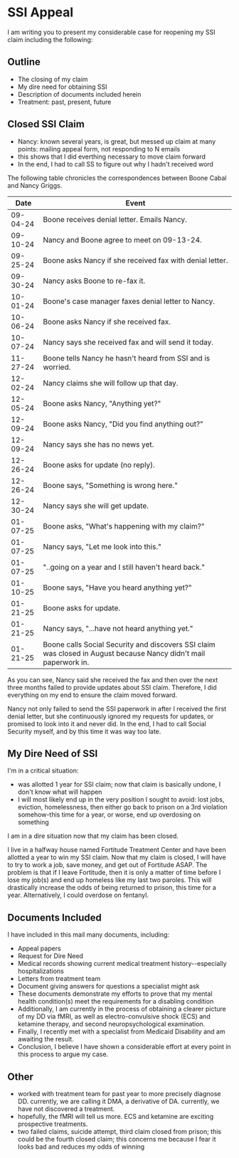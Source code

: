 # SSI Appeal

I am writing you to present my considerable case for reopening my SSI claim including the following:

## Outline

- The closing of my claim
- My dire need for obtaining SSI
- Description of documents included herein
- Treatment: past, present, future

## Closed SSI Claim

- Nancy: known several years, is great, but messed up claim at many points: mailing appeal form, not responding to N emails
- this shows that I did everthing necessary to move claim forward
- In the end, I had to call SS to figure out why I hadn't received word

The following table chronicles the correspondences between Boone Cabal and Nancy Griggs.

| Date | Event |
|---|---|
| 09-04-24 | Boone receives denial letter. Emails Nancy. |
| 09-10-24 | Nancy and Boone agree to meet on 09-13-24. |
| 09-25-24 | Boone asks Nancy if she received fax with denial letter. |
| 09-30-24 | Nancy asks Boone to re-fax it. |
| 10-01-24 | Boone's case manager faxes denial letter to Nancy. |
| 10-06-24 | Boone asks Nancy if she received fax. |
| 10-07-24 | Nancy says she received fax and will send it today. |
| 11-27-24 | Boone tells Nancy he hasn't heard from SSI and is worried. |
| 12-02-24 | Nancy claims she will follow up that day. |
| 12-05-24 | Boone asks Nancy, "Anything yet?" |
| 12-09-24 | Boone asks Nancy, "Did you find anything out?" |
| 12-09-24 | Nancy says she has no news yet. |
| 12-26-24 | Boone asks for update (no reply). |
| 12-26-24 | Boone says, "Something is wrong here." |
| 12-30-24 | Nancy says she will get update. |
| 01-07-25 | Boone asks, "What's happening with my claim?" |
| 01-07-25 | Nancy says, "Let me look into this." |
| 01-07-25 | "..going on a year and I still haven't heard back." |
| 01-10-25 | Boone says, "Have you heard anything yet?" |
| 01-21-25 | Boone asks for update. |
| 01-21-25 | Nancy says, "...have not heard anything yet." |
| 01-21-25 | Boone calls Social Security and discovers SSI claim was closed in August because Nancy didn't mail paperwork in. |

As you can see, Nancy said she received the fax and then over the next three months failed to provide updates about SSI claim. Therefore, I did everything on my end to ensure the claim moved forward.

Nancy not only failed to send the SSI paperwork in after I received the first denial letter, but she continuously ignored my requests for updates, or promised to look into it and never did. In the end, I had to call Social Security myself, and by this time it was way too late.


## My Dire Need of SSI

I'm in a critical situation:
- was allotted 1 year for SSI claim; now that claim is basically undone, I don't know what will happen
- I will most likely end up in the very position I sought to avoid: lost jobs, eviction, homelessness, then either go back to prison on a 3rd violation somehow-this time for a year, or worse, end up overdosing on something

I am in a dire situation now that my claim has been closed.

I live in a halfway house named Fortitude Treatment Center and have been allotted a year to win my SSI claim. Now that my claim is closed, I will have to try to work a job, save money, and get out of Fortitude ASAP. The problem is that if I leave Fortitude, then it is only a matter of time before I lose my job(s) and end up homeless like my last two paroles. This will drastically increase the odds of being returned to prison, this time for a year. Alternatively, I could overdose on fentanyl.

## Documents Included

I have included in this mail many documents, including:
- Appeal papers
- Request for Dire Need
- Medical records showing current medical treatment history--especially hospitalizations
- Letters from treatment team
- Document giving answers for questions a specialist might ask
- These documents demonstrate my efforts to prove that my mental health condition(s) meet the requirements for a disabling condition
- Additionally, I am currently in the process of obtaining a clearer picture of my DD via fMRI, as well as electro-convulsive shock (ECS) and ketamine therapy, and second neuropsychological examination.
- Finally, I recently met with a specialist from Medicaid Disability and am awaiting  the result.
- Conclusion, I believe I have shown a considerable effort at every point in this process to argue my case.

## Other

- worked with treatment team for past year to more precisely diagnose DD. currently, we are calling it DMA, a derivative of DA. currently, we have not discovered a treatment.
- hopefully, the fMRI will tell us more. ECS and ketamine are exciting prospective treatments.
- two failed claims, suicide attempt, third claim closed from prison; this could be the fourth closed claim; this concerns me because I fear  it looks bad and reduces my odds of winning
